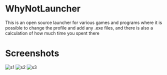 # WhyNotLauncher
This is an open source launcher for various games and programs where it is possible to change the profile and add any .exe files, and there is also a calculation of how much time you spent there
# Screenshots 
![s1](https://github.com/Andrewprogramer/WhyNotLauncher/assets/114591031/4ed25dd9-9e8d-41e6-96eb-d6bcd99d3a46)
![s2](https://github.com/Andrewprogramer/WhyNotLauncher/assets/114591031/d126b49f-579d-4316-b21f-77da0a79925b)
![s3](https://github.com/Andrewprogramer/WhyNotLauncher/assets/114591031/5f96cb14-8097-4b09-a995-392ce59f2a8d)

